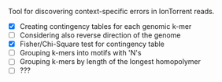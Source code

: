 Tool for discovering context-specific errors in IonTorrent reads.

- [x] Creating contingency tables for each genomic k-mer
- [ ] Considering also reverse direction of the genome
- [x] Fisher/Chi-Square test for contingency table
- [ ] Grouping k-mers into motifs with 'N's
- [ ] Grouping k-mers by length of the longest homopolymer 
- [ ] ???
